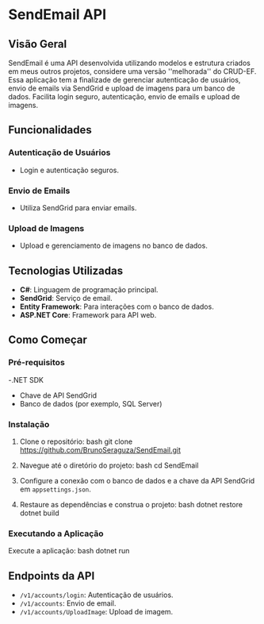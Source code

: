 # SendEmail API

## Visão Geral

SendEmail é uma API desenvolvida utilizando modelos e estrutura criados em meus outros projetos, considere uma versão ''melhorada'' do CRUD-EF.
Essa aplicação tem a finalizade de gerenciar autenticação de usuários, envio de emails via SendGrid e upload de imagens para um banco de dados. Facilita login seguro, autenticação, envio de emails e upload de imagens.

## Funcionalidades

### Autenticação de Usuários
- Login e autenticação seguros.

### Envio de Emails
- Utiliza SendGrid para enviar emails.

### Upload de Imagens
- Upload e gerenciamento de imagens no banco de dados.

## Tecnologias Utilizadas

- **C#**: Linguagem de programação principal.
- **SendGrid**: Serviço de email.
- **Entity Framework**: Para interações com o banco de dados.
- **ASP.NET Core**: Framework para API web.

## Como Começar

### Pré-requisitos

-.NET SDK
- Chave de API SendGrid
- Banco de dados (por exemplo, SQL Server)

### Instalação

1. Clone o repositório:
bash git clone https://github.com/BrunoSeraguza/SendEmail.git

2. Navegue até o diretório do projeto:
bash cd SendEmail

3. Configure a conexão com o banco de dados e a chave da API SendGrid em `appsettings.json`.
4. Restaure as dependências e construa o projeto:
bash dotnet restore dotnet build


### Executando a Aplicação

Execute a aplicação:
bash dotnet run


## Endpoints da API

- `/v1/accounts/login`: Autenticação de usuários.
- `/v1/accounts`: Envio de email.
- `/v1/accounts/UploadImage`: Upload de imagem.


